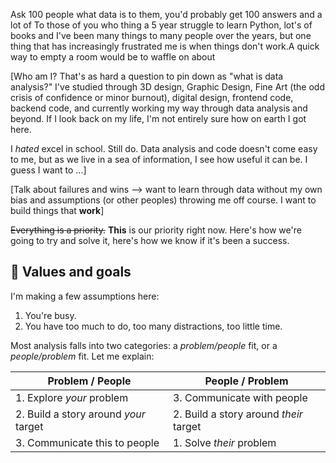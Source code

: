 Ask 100 people what data is to them, you'd probably get 100 answers and a lot of To those of you who thing  a 5 year struggle to learn Python, lot's of books and I've been many things to many people over the years, but one thing that has increasingly frustrated me is when things don't work.A quick way to empty a room would be to waffle on about


[Who am I? That's as hard a question to pin down as "what is data analysis?" I've studied through 3D design, Graphic Design, Fine Art (the odd crisis of confidence or minor burnout), digital design, frontend code, backend code, and currently working my way through data analysis and beyond. If I look back on my life, I'm not entirely sure how on earth I got here.

I _hated_ excel in school. Still do. Data analysis and code doesn't come easy to me, but as we live in a sea of information, I see how useful it can be. I guess I want to ...]

[Talk about failures and wins —> want to learn through data without my own bias and assumptions (or other peoples) throwing me off course. I want to build things that **work**]




<aside class="home-Values">
  <p class="home-Values_Content"><del>Everything is a priority.</del> <strong class="highlight highlight-underline">This</strong> is our priority right now. Here's how we're going to try and solve it, here's how we know if it's been a success.</p>
</aside>


## 🎯 Values and goals



I'm making a few assumptions here:

1. You're busy.
2. You have too much to do, too many distractions, too little time.

Most analysis falls into two categories: a _problem/people_ fit, or a _people/problem_ fit. Let me explain:

| Problem / People | People / Problem |
|------------------|------------------|
| 1. Explore _your_ problem | 3. Communicate with people
| 2. Build a story around _your_ target | 2. Build a story around _their_ target |
| 3. Communicate this  to people | 1. Solve _their_ problem |
